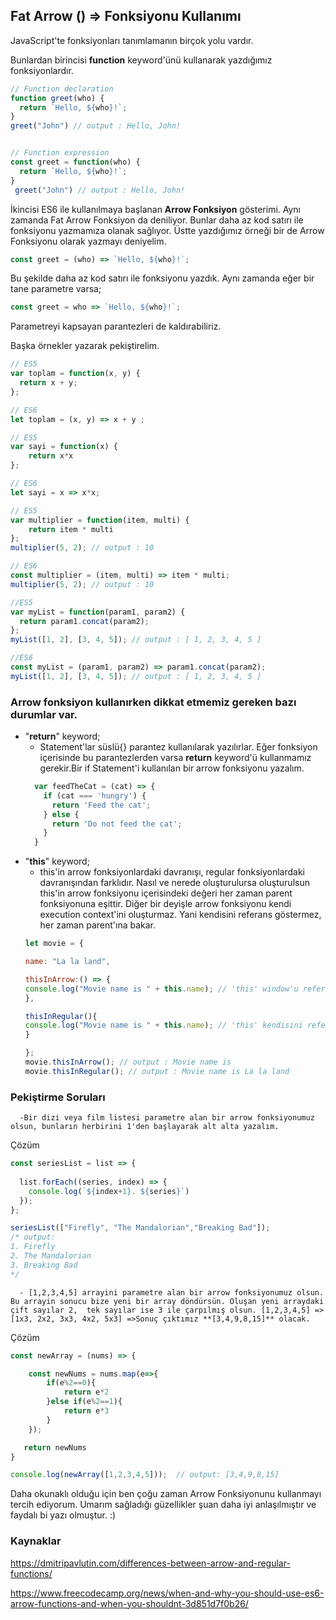 ## Fat Arrow () => Fonksiyonu Kullanımı

JavaScript'te fonksiyonları tanımlamanın birçok yolu vardır.

Bunlardan birincisi **function** keyword'ünü kullanarak yazdığımız fonksiyonlardır.

```javascript
// Function declaration
function greet(who) {
  return `Hello, ${who}!`;
}
greet("John") // output : Hello, John!


// Function expression
const greet = function(who) {
  return `Hello, ${who}!`;
}
 greet("John") // output : Hello, John!
```
İkincisi ES6 ile kullanılmaya başlanan **Arrow Fonksiyon** gösterimi. Aynı zamanda Fat Arrow Fonksiyon da deniliyor. Bunlar daha az kod satırı ile fonksiyonu yazmamıza olanak sağlıyor. Üstte yazdığımız örneği bir de Arrow Fonksiyonu olarak yazmayı deniyelim.
```javascript
const greet = (who) => `Hello, ${who}!`;
```
Bu şekilde daha az kod satırı ile fonksiyonu yazdık. Aynı zamanda eğer bir tane parametre varsa;
```javascript
const greet = who => `Hello, ${who}!`;
```
Parametreyi kapsayan parantezleri de kaldırabiliriz.

Başka örnekler yazarak pekiştirelim.
```javascript
// ES5
var toplam = function(x, y) {
  return x + y;
};

// ES6
let toplam = (x, y) => x + y ;
```
```javascript
// ES5
var sayi = function(x) {
    return x*x
};

// ES6
let sayi = x => x*x;
```
```javascript
// ES5
var multiplier = function(item, multi) {
    return item * multi
};
multiplier(5, 2); // output : 10

// ES6
const multiplier = (item, multi) => item * multi;
multiplier(5, 2); // output : 10
```
```javascript
//ES5
var myList = function(param1, param2) {
  return param1.concat(param2);
};
myList([1, 2], [3, 4, 5]); // output : [ 1, 2, 3, 4, 5 ]

//ES6
const myList = (param1, param2) => param1.concat(param2);
myList([1, 2], [3, 4, 5]); // output : [ 1, 2, 3, 4, 5 ]
```
### Arrow fonksiyon kullanırken dikkat etmemiz gereken bazı durumlar var.

- "**return**" keyword;
    * Statement'lar süslü{} parantez kullanılarak yazılırlar. Eğer fonksiyon içerisinde bu parantezlerden varsa **return** keyword'ü kullanmamız gerekir.Bir if Statement'i kullanılan bir arrow fonksiyonu yazalım.
  ```javascript
    var feedTheCat = (cat) => {
      if (cat === 'hungry') {
        return 'Feed the cat';
      } else {
        return 'Do not feed the cat';
      }
    }
  ```
- "**this**" keyword;
    * this'in arrow fonksiyonlardaki davranışı, regular fonksiyonlardaki davranışından farklıdır. Nasıl ve nerede oluşturulursa oluşturulsun this'in arrow fonksiyonu içerisindeki değeri her zaman parent fonksiyonuna eşittir. Diğer bir deyişle arrow fonksiyonu kendi execution context'ini oluşturmaz. Yani kendisini referans göstermez, her zaman parent'ına bakar.
    ```javascript
    let movie = { 

    name: "La la land",

    thisInArrow:() => { 
    console.log("Movie name is " + this.name); // 'this' window'u referans gösterir. Bu yüzden name'yi bulamaz.
    }, 

    thisInRegular(){ 
    console.log("Movie name is " + this.name); // 'this' kendisini referans gösterir ve çalışır.
    } 

   };
   movie.thisInArrow(); // output : Movie name is
   movie.thisInRegular(); // output : Movie name is La la land
   ```

### Pekiştirme Soruları  
```
  -Bir dizi veya film listesi parametre alan bir arrow fonksiyonumuz olsun, bunların herbirini 1'den başlayarak alt alta yazalım.
```


Çözüm
```javascript
const seriesList = list => {
  
  list.forEach((series, index) => {
    console.log(`${index+1}. ${series}`) 
  });
};

seriesList(["Firefly", "The Mandalorian","Breaking Bad"]);
/* output:
1. Firefly
2. The Mandalorian
3. Breaking Bad
*/
```

```
  - [1,2,3,4,5] arrayini parametre alan bir arrow fonksiyonumuz olsun. Bu arrayin sonucu bize yeni bir array döndürsün. Oluşan yeni arraydaki çift sayılar 2,  tek sayılar ise 3 ile çarpılmış olsun. [1,2,3,4,5] => [1x3, 2x2, 3x3, 4x2, 5x3] =>Sonuç çıktımız **[3,4,9,8,15]** olacak.
```

Çözüm
```javascript
const newArray = (nums) => {

    const newNums = nums.map(e=>{      
        if(e%2==0){
            return e*2
        }else if(e%2==1){
            return e*3
        }
    });

   return newNums 
}

console.log(newArray([1,2,3,4,5]));  // output: [3,4,9,8,15]
```

Daha okunaklı olduğu için ben çoğu zaman Arrow Fonksiyonunu kullanmayı tercih ediyorum. Umarım sağladığı güzellikler şuan daha iyi anlaşılmıştır ve faydalı bi yazı olmuştur. :)

### Kaynaklar

https://dmitripavlutin.com/differences-between-arrow-and-regular-functions/

https://www.freecodecamp.org/news/when-and-why-you-should-use-es6-arrow-functions-and-when-you-shouldnt-3d851d7f0b26/
